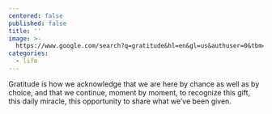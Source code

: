 ```yaml
---
centered: false
published: false
title: ''
image: >-
  https://www.google.com/search?q=gratitude&hl=en&gl=us&authuser=0&tbm=isch&source=lnms&sa=X&ved=0ahUKEwjjnqfF3aXRAhUEziYKHUr6B-QQ_AUICCgB&biw=1309&bih=705&dpr=2.2#imgrc=d6Dht6DubvBZCM%3A
categories:
  - life
---
```

Gratitude
is how we acknowledge
that we are here by chance
as well as by choice,
and that we continue,
moment by moment,
to recognize this gift,
this daily miracle,
this opportunity to share 
what we’ve been given.
